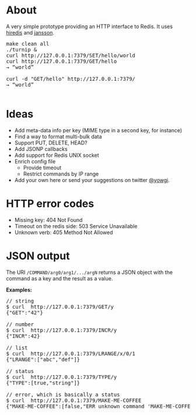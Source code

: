 # About

A very simple prototype providing an HTTP interface to Redis. It uses [hiredis](https://github.com/antirez/hiredis) and [jansson](https://github.com/akheron/jansson).

<pre>
make clean all
./turnip &
curl http://127.0.0.1:7379/SET/hello/world
curl http://127.0.0.1:7379/GET/hello
→ “world”

curl -d "GET/hello" http://127.0.0.1:7379/
→ “world”

</pre>

# Ideas

* Add meta-data info per key (MIME type in a second key, for instance)
* Find a way to format multi-bulk data
* Support PUT, DELETE, HEAD?
* Add JSONP callbacks
* Add support for Redis UNIX socket
* Enrich config file
	* Provide timeout
	* Restrict commands by IP range
* Add your own here or send your suggestions on twitter [@yowgi](http://twitter.com/yowgi).

# HTTP error codes
* Missing key: 404 Not Found
* Timeout on the redis side: 503 Service Unavailable
* Unknown verb: 405 Method Not Allowed


# JSON output

The URI `/COMMAND/arg0/arg1/.../argN` returns a JSON object with the command as a key and the result as a value.

**Examples:**
<pre>
// string
$ curl  http://127.0.0.1:7379/GET/y
{"GET":"42"}

// number
$ curl  http://127.0.0.1:7379/INCR/y
{"INCR":42}

// list
$ curl  http://127.0.0.1:7379/LRANGE/x/0/1
{"LRANGE":["abc","def"]}

// status
$ curl  http://127.0.0.1:7379/TYPE/y
{"TYPE":[true,"string"]}

// error, which is basically a status
$ curl  http://127.0.0.1:7379/MAKE-ME-COFFEE
{"MAKE-ME-COFFEE":[false,"ERR unknown command 'MAKE-ME-COFFEE'"]}
</pre>
